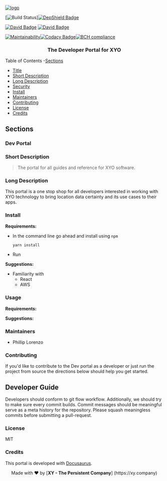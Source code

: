 [logo]: https://cdn.xy.company/img/brand/XY_Logo_GitHub.png

[![logo]](https://xy.company)

[![Build Status](https://travis-ci.com/XYOracleNetwork/web-developer.xyo.network-react.svg?token=DwLaRUVjarU2ZypyaHXe&branch=master)][![DepShield Badge](https://depshield.sonatype.org/badges/XYOracleNetwork/web-developer.xyo.network-react/depshield.svg)](https://depshield.github.io)

[![David Badge](https://david-dm.org/xyoraclenetwork/web-developer.xyo.network-react/status.svg)](https://david-dm.org/xyoraclenetwork/web-developer.xyo.network-react) [![David Badge](https://david-dm.org/xyoraclenetwork/web-developer.xyo.network-react/dev-status.svg)](https://david-dm.org/xyoraclenetwork/web-developer.xyo.network-react)

[![Maintainability](https://api.codeclimate.com/v1/badges/f3dd4f4d35e1bd9eeabc/maintainability)](https://codeclimate.com/github/XYOracleNetwork/sdk-core-nodejs/maintainability)[![Codacy Badge](https://api.codacy.com/project/badge/Grade/7da23984ca0c4a6f8148d0962374d878)](https://www.codacy.com?utm_source=github.com&amp;utm_medium=referral&amp;utm_content=XYOracleNetwork/web-developer.xyo.network-react&amp;utm_campaign=Badge_Grade)[![BCH compliance](https://bettercodehub.com/edge/badge/XYOracleNetwork/web-developer.xyo.network-react?branch=master&token=bacd296f4c007dc034b24e1066a3ab38a2659421)](https://bettercodehub.com/)


<h3 align="center">
  The Developer Portal for XYO 
</h3>

Table of Contents
-[Sections](#sections)
- [Title](#dev-portal)
- [Short Description](#short-description)
- [Long Description](#long-description)
- [Security](#security)
- [Install](#install)
- [Maintainers](#maintainers)
- [Contributing](#contributing)
- [License](#license)
- [Credits](#credits)

## Sections

### Dev Portal

### Short Description

> The portal for all guides and reference for XYO software. 

### Long Description
This portal is a one stop shop for all developers interested in working with XYO technology to bring location data certainty and its use cases to their apps. 

### Install

**Requirements:**
- In the command line go ahead and install using `npm`
  ```bash
  yarn install 
  ```
- Run

**Suggestions:**
- Familiarity with
  - React
  - AWS

### Usage

**Requirements:**

**Suggestions:**

### Maintainers 
- Phillip Lorenzo

### Contributing

If you'd like to contribute to the Dev portal as a developer or just run the project from source the directions below should help you get started.

## Developer Guide

Developers should conform to git flow workflow. Additionally, we should try to make sure
every commit builds. Commit messages should be meaningful serve as a meta history for the
repository. Please squash meaningless commits before submitting a pull-request.

### License

MIT

### Credits

This portal is developed with [Docusaurus](https://docusaurus.io/).

<p align="center">Made with  ❤️  by [<b>XY - The Persistent Company</b>] (https://xy.company)</p>
